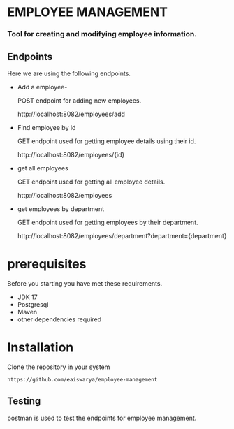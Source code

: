 # EMPLOYEE MANAGEMENT
### Tool for creating and modifying employee information.

## Endpoints
Here we are using the following endpoints.
-  Add a employee-
   
    POST endpoint for adding new employees.

    http://localhost:8082/employees/add
- Find employee by id

    GET endpoint used for getting employee details using their id.

    http://localhost:8082/employees/{id}
- get all employees

    GET endpoint used for getting all employee details.

    http://localhost:8082/employees
- get employees by department

    GET endpoint used for getting employees by their department.

    http://localhost:8082/employees/department?department={department}
# prerequisites
Before you starting you have met these requirements.
- JDK 17
- Postgresql
- Maven
- other dependencies required

# Installation

Clone the repository in your system
````
https://github.com/eaiswarya/employee-management
````

## Testing
postman is used to test the endpoints for employee management.



